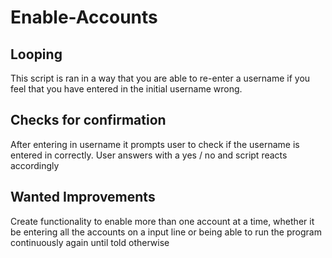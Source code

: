 # Enable-Accounts
## Looping
This script is ran in a way that you are able to re-enter a username if you feel that you have entered in the initial username wrong.

## Checks for confirmation
After entering in username it prompts user to check if the username is entered in correctly.
User answers with a yes / no and script reacts accordingly

## Wanted Improvements
Create functionality to enable more than one account at a time, whether it be entering all the accounts on a input line or being able to run the program continuously again until told otherwise
